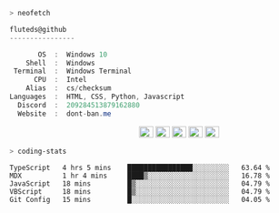 ```zsh
> neofetch
```

<!--align="left" src="https://github.com/fluteds.png" alt="logo.png" width="200"/>-->

```csharp
fluteds@github
----------------

       OS  :  Windows 10
    Shell  :  Windows
 Terminal  :  Windows Terminal
      CPU  :  Intel
    Alias  :  cs/checksum
Languages  :  HTML, CSS, Python, Javascript
  Discord  :  209284513879162880
  Website  :  dont-ban.me
```

<p align="left">
  &nbsp; &nbsp; &nbsp; &nbsp; &nbsp;&nbsp; &nbsp; &nbsp; &nbsp; &nbsp;&nbsp; &nbsp; &nbsp; &nbsp; &nbsp; &nbsp; &nbsp; &nbsp; &nbsp; &nbsp; &nbsp;&nbsp; &nbsp; &nbsp; &nbsp; &nbsp;&nbsp; &nbsp; &nbsp; &nbsp; &nbsp;
  <img alt="#474342" src="https://via.placeholder.com/15/ADBAC7/000000?text=+" width="25" height="20" />
  <img alt="#fbedf6" src="https://via.placeholder.com/15/6CB6FF/000000?text=+" width="25" height="20" />
  <img alt="#c9594d" src="https://via.placeholder.com/15/F47067/000000?text=+" width="25" height="20" />
  <img alt="#f8b9b2" src="https://via.placeholder.com/15/DCBDFB/000000?text=+" width="25" height="20" />
  <img alt="#f8b9b2" src="https://via.placeholder.com/15/57ab5a/000000?text=+" width="25" height="20" />
</p>

```zsh
> coding-stats
```

<!--START_SECTION:waka-->
```text
TypeScript   4 hrs 5 mins    ████████████████░░░░░░░░░   63.64 % 
MDX          1 hr 4 mins     ████▒░░░░░░░░░░░░░░░░░░░░   16.78 % 
JavaScript   18 mins         █▒░░░░░░░░░░░░░░░░░░░░░░░   04.79 % 
VBScript     18 mins         █▒░░░░░░░░░░░░░░░░░░░░░░░   04.79 % 
Git Config   15 mins         █░░░░░░░░░░░░░░░░░░░░░░░░   04.05 % 
```
<!--END_SECTION:waka-->

